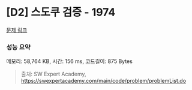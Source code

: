 # [D2] 스도쿠 검증 - 1974 

[문제 링크](https://swexpertacademy.com/main/code/problem/problemDetail.do?contestProbId=AV5Psz16AYEDFAUq) 

### 성능 요약

메모리: 58,764 KB, 시간: 156 ms, 코드길이: 875 Bytes



> 출처: SW Expert Academy, https://swexpertacademy.com/main/code/problem/problemList.do